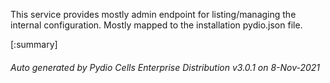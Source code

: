 






This service provides mostly admin endpoint for listing/managing the internal configuration. Mostly mapped to the installation pydio.json file.

[:summary]

###### Auto generated by Pydio Cells Enterprise Distribution v3.0.1 on 8-Nov-2021

